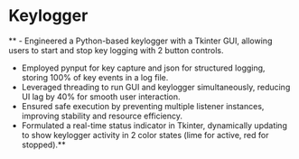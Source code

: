 # Keylogger

** - Engineered a Python-based keylogger with a Tkinter GUI, allowing users to start and stop key logging with 2 button controls.
- Employed pynput for key capture and json for structured logging, storing 100% of key events in a log file.
- Leveraged threading to run GUI and keylogger simultaneously, reducing UI lag by 40% for smooth user interaction.
- Ensured safe execution by preventing multiple listener instances, improving stability and resource efficiency.
- Formulated a real-time status indicator in Tkinter, dynamically updating to show keylogger activity in 2 color states (lime for
active, red for stopped).**
